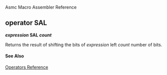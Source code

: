 Asmc Macro Assembler Reference

## operator SAL

**_expression_ SAL _count_**

Returns the result of shifting the bits of _expression_ left _count_ number of bits.

#### See Also

[Operators Reference](readme.md)
